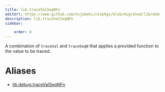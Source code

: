 ```yaml
---
title: lib.traceValSeqNFn
editUrl: https://www.github.com/hsjobeki/nixpkgs/blob/migrated/lib/debug.nix#L184C5
description: lib.traceValSeqNFn
sidebar:

    order: 8
---
```


A combination of `traceVal` and `traceSeqN` that applies a
provided function to the value to be traced.


# Aliases

- [lib.debug.traceValSeqNFn](/nix-doc-comments/reference/lib/debug/lib-debug-tracevalseqnfn)


